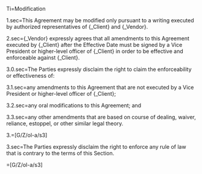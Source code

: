 Ti=Modification

1.sec=This Agreement may be modified only pursuant to a writing executed by authorized representatives of {_Client} and {_Vendor}.

2.sec={_Vendor} expressly agrees that all amendments to this Agreement executed by {_Client} after the Effective Date must be signed by a Vice President or higher-level officer of {_Client} in order to be effective and enforceable against {_Client}.

3.0.sec=The Parties expressly disclaim the right to claim the enforceability or effectiveness of:

3.1.sec=any amendments to this Agreement that are not executed by a Vice President or higher-level officer of {_Client};

3.2.sec=any oral modifications to this Agreement; and

3.3.sec=any other amendments that are based on course of dealing, waiver, reliance, estoppel, or other similar legal theory.

3.=[G/Z/ol-a/s3]

3.sec=The Parties expressly disclaim the right to enforce any rule of law that is contrary to the terms of this Section.

=[G/Z/ol-a/s3]

